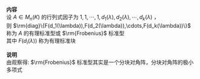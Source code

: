 **内容**    
设 $A\in M_n(K)$ 的行列式因子为 $1,1,\cdots,1,d_1(\lambda),d_2(\lambda),\cdots,d_k(\lambda)$ ，    
则 $\rm{diag}\{F(d_1(\lambda)),F(d_2(\lambda)),\cdots,F(d_k(\lambda))\}$ 称为 $A$ 的有理标准型或 $\rm{Frobenius}$ 标准型    
其中 $F(d_i(\lambda))$ 称为有理标准块    
    
**说明**    
由观察得:  $\rm{Frobenius}$ 标准型其实是一个分块对角阵，分块对角阵的极小多项式    
